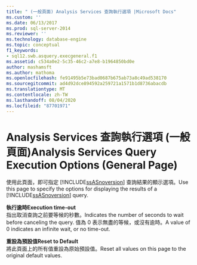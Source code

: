 ```yaml
---
title: " (一般頁面) Analysis Services 查詢執行選項 |Microsoft Docs"
ms.custom: ''
ms.date: 06/13/2017
ms.prod: sql-server-2014
ms.reviewer: ''
ms.technology: database-engine
ms.topic: conceptual
f1_keywords:
- sql12.swb.asquery.execgeneral.f1
ms.assetid: c534a0e2-5c35-46c2-a7e8-b1964850bd0e
author: mashamsft
ms.author: mathoma
ms.openlocfilehash: fe91495b5e73bad0687b675ab73a8c49ad538170
ms.sourcegitcommit: ad4d92dce894592a259721a1571b1d8736abacdb
ms.translationtype: MT
ms.contentlocale: zh-TW
ms.lasthandoff: 08/04/2020
ms.locfileid: "87701971"
---
```

# <a name="analysis-services-query-execution-options-general-page"></a><span data-ttu-id="43aee-102">Analysis Services 查詢執行選項 (一般頁面)</span><span class="sxs-lookup"><span data-stu-id="43aee-102">Analysis Services Query Execution Options (General Page)</span></span>
  <span data-ttu-id="43aee-103">使用此頁面，即可指定 [!INCLUDE[ssASnoversion](../includes/ssasnoversion-md.md)] 查詢結果的顯示選項。</span><span class="sxs-lookup"><span data-stu-id="43aee-103">Use this page to specify the options for displaying the results of a [!INCLUDE[ssASnoversion](../includes/ssasnoversion-md.md)] query.</span></span>  
  
 <span data-ttu-id="43aee-104">**執行逾時**</span><span class="sxs-lookup"><span data-stu-id="43aee-104">**Execution time-out**</span></span>  
 <span data-ttu-id="43aee-105">指出取消查詢之前要等候的秒數。</span><span class="sxs-lookup"><span data-stu-id="43aee-105">Indicates the number of seconds to wait before canceling the query.</span></span> <span data-ttu-id="43aee-106">值為 0 表示無盡的等候，或沒有逾時。</span><span class="sxs-lookup"><span data-stu-id="43aee-106">A value of 0 indicates an infinite wait, or no time-out.</span></span>  
  
 <span data-ttu-id="43aee-107">**重設為預設值**</span><span class="sxs-lookup"><span data-stu-id="43aee-107">**Reset to Default**</span></span>  
 <span data-ttu-id="43aee-108">將此頁面上的所有值重設為原始預設值。</span><span class="sxs-lookup"><span data-stu-id="43aee-108">Reset all values on this page to the original default values.</span></span>  
  
  
